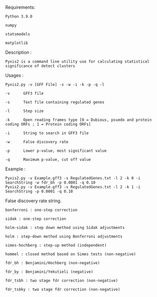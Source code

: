 Requirements:
	
	Python 3.9.0
	
	numpy
	
	statsmodels
	
	matplotlib

Description :

	Pyxis2 is a command line utility use for calculating statistical significance of detect clusters

Usages :
	
	Pyxis2.py -v [GFF File] -s -w -i -k -p -q -l
	
	-v		GFF3 file
	
	-s		Text file containing regulated genes
	
	-l		Step size
	
	-k		Open reading frames type [0 = Dubious, psuedo and protein coding ORFs ; 1 = Protein coding ORFs]
	
	-i		String to search in GFF3 file
	
	-w		False discovery rate
	
	-p		Lower p-value, most significant value
	
	-q		Maximum p-value, cut off value
	
Example :

	Pyxis2.py -v Example.gff3 -s RegulatedGenes.txt -l 2 -k 0 -i SearchString -w fdr_bh -p 0.0001 -q 0.10
	Pyxis2.py -v Example.gff3 -s RegulatedGenes.txt -l 2 -k 1 -i SearchString -p 0.0001 -q 0.10

False discovery rate string.
	
	bonferroni : one-step correction

	sidak : one-step correction

	holm-sidak : step down method using Sidak adjustments

	holm : step-down method using Bonferroni adjustments

	simes-hochberg : step-up method (independent)

	hommel : closed method based on Simes tests (non-negative)

	fdr_bh : Benjamini/Hochberg (non-negative)

	fdr_by : Benjamini/Yekutieli (negative)

	fdr_tsbh : two stage fdr correction (non-negative)

	fdr_tsbky : two stage fdr correction (non-negative)


